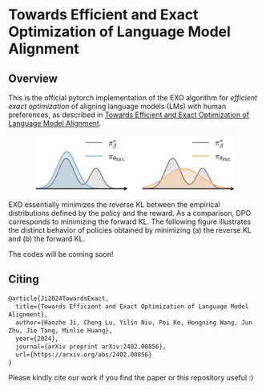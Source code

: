 # Towards Efficient and Exact Optimization of Language Model Alignment

## Overview

This is the official pytorch implementation of the EXO algorithm for *efficient exact optimization* of aligning language models (LMs) with human preferences, as described in [Towards Efficient and Exact Optimization of Language Model Alignment](https://arxiv.org/pdf/2402.00856.pdf). 

<div align="center">
  <img src="imgs/rkl_fkl.png" width="400px" />
</div>

EXO essentially minimizes the reverse KL between the empirical distributions defined by the policy and the reward. As a comparison, DPO corresponds to minimizing the forward KL. The following figure illustrates the distinct behavior of policies obtained by minimizing (a) the reverse KL and (b) the forward KL.

The codes will be coming soon!

## Citing

```
@article{Ji2024TowardsExact,
  title={Towards Efficient and Exact Optimization of Language Model Alignment},
  author={Haozhe Ji, Cheng Lu, Yilin Niu, Pei Ke, Hongning Wang, Jun Zhu, Jie Tang, Minlie Huang},
  year={2024},
  journal={arXiv preprint arXiv:2402.00856},
  url={https://arxiv.org/abs/2402.00856}
}
```

Please kindly cite our work if you find the paper or this repository useful :)

